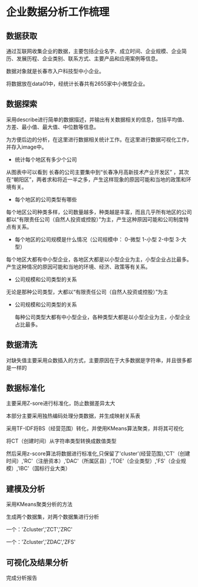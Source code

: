 # 企业数据分析工作梳理

## 数据获取

  通过互联网收集企业的数据，主要包括企业名字、成立时间、企业规模、企业简历、发展历程、企业类别、联系方式、主要产品和应用案例等信息。

  数据对象就是长春市入户科技型中小企业。

  将数据放在data01中，经统计长春共有2655家中小微型企业。

## 数据探索

  采用describe进行简单的数据描述，并输出有关数据相关的信息，包括平均值、方差、最小值、最大值、中位数等信息。

  为方便后边的分析，在这里进行数据相关统计工作。在这里进行数据可视化工作，并存入image中。

-   统计每个地区有多少个公司

  从图表中可以看到 长春的公司主要集中到“长春净月高新技术产业开发区” ，其次在“朝阳区”，两者求和将近一半之多，产生这样现象的原因可能和当地的政策和环境有关。

-   每个地区的公司类型有哪些

  每个地区公司种类多样，公司数量越多，种类越是丰富，而且几乎所有地区的公司都以“有限责任公司（自然人投资或控股）”为主，产生这种原因可能和公司制度特点有关系。

-   每个地区的公司规模是什么情况（公司规模中： 0-微型 1-小型 2-中型 3-大型）

  每个地区大都有中小型企业，各地区大都是以小型企业为主，小型企业占比最多。产生这种情况的原因可能和当地的环境、经济、政策等有关系。

-   公司规模和公司类型的关系

  无论是那种公司类型，大都以“有限责任公司（自然人投资或控股）”为主

- 公司规模和公司类型的关系

  每种公司类型大都有中小型企业，各种类型大都是以小型企业为主，小型企业占比最多。

## 数据清洗

  对缺失值主要采用众数插入的方式，主要原因在于大多数据是字符串，并且很多都是一样的

## 数据标准化

主要采用Z-sore进行标准化，防止数据差异太大

本部分主要采用独热编码处理分类数据，并生成映射关系表

采用TF-IDF将BS（经营范围）转化，并使用KMeans算法聚类，并将其可视化

将CT（创建时间）从字符串类型转换成数值类型

然后采用z-score算法将数据进行标准化,只保留了'cluster'(经营范围),'CT'（创建时间）,'RC'（注册资本）,'DAC'（所属区县）,'TOE'（企业类型）,'FS'（企业规模）,'IBC'（国标行业大类）

## 建模及分析

采用KMeans聚类分析的方法

生成两个数据集，对两个数据集进行分析

一个：'Zcluster','ZCT','ZRC'

一个：'Zcluster','ZDAC','ZFS'

## 可视化及结果分析

完成分析报告
